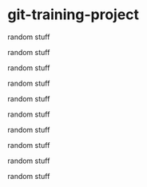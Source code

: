 # git-training-project
random stuff

random stuff

random stuff

random stuff

random stuff

random stuff

random stuff

random stuff

random stuff

random stuff
